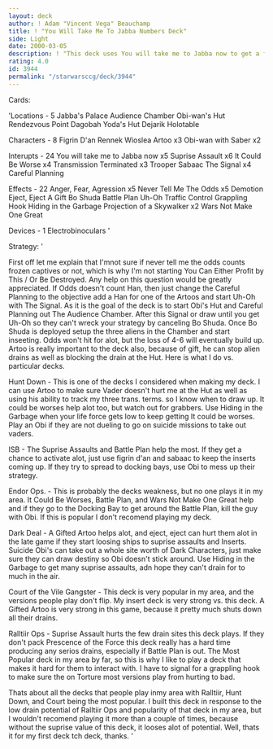```yaml
---
layout: deck
author: ! Adam "Vincent Vega" Beauchamp
title: ! "You Will Take Me To Jabba Numbers Deck"
side: Light
date: 2000-03-05
description: ! "This deck uses You will take me to Jabba now to get a few key aliens to the audience chamber while inserting."
rating: 4.0
id: 3944
permalink: "/starwarsccg/deck/3944"
---
```

Cards: 

'Locations - 5
Jabba's Palace Audience Chamber
Obi-wan's Hut
Rendezvous Point
Dagobah Yoda's Hut
Dejarik Holotable

Characters - 8
Figrin D'an
Rennek
Wioslea
Artoo x3
Obi-wan with Saber x2

Interupts - 24
You will take me to Jabba now x5
Suprise Assault x6
It Could Be Worse x4
Transmission Terminated x3
Trooper Sabaac
The Signal x4
Careful Planning

Effects - 22
Anger, Fear, Agression x5
Never Tell Me The Odds x5
Demotion
Eject, Eject
A Gift
Bo Shuda
Battle Plan
Uh-Oh
Traffic Control
Grappling Hook
Hiding in the Garbage
Projection of a Skywalker x2
Wars Not Make One Great

Devices - 1
Electrobinoculars '

Strategy: '

First off let me explain that I'mnot sure if never tell me the odds counts frozen captives or not, which is why I'm not starting You Can Either Profit by This / Or Be Destroyed. Any help on this question would be greatly appreciated. If Odds doesn't count Han, then just change the Careful Planning to the objective add a Han for one of the Artoos and start Uh-Oh with The Signal. As it is the goal of the deck is to start Obi's Hut and Careful Planning out The Audience Chamber. After this Signal or draw until you get Uh-Oh so they can't wreck your strategy by canceling Bo Shuda. Once Bo Shuda is deployed setup the three aliens in the Chamber and start inseeting. Odds won't hit for alot, but the loss of 4-6 will eventually build up. Artoo is really important to the deck also, because of  gift, he can stop alien drains as well as blocking the drain at the Hut. Here is what I do vs. particular decks.

Hunt Down - This is one of the decks I considered when making my deck. I can use Artoo to make sure Vader doesn't hurt me at the Hut as well as using his ability to track my three trans. terms. so I know when to draw up. It could be worses help alot too, but watch out for grabbers. Use Hiding in the Garbage when your life force gets low to keep getting It could be worses. Play an Obi if they are not dueling to go on suicide missions to take out vaders.

ISB - The Suprise Assaults and Battle Plan help the most. If they get a chance to activate alot, just use figrin d'an and sabaac to keep the inserts coming up. If they try to spread to docking bays, use Obi to mess up their strategy.

Endor Ops. - This is probably the decks weakness, but no one plays it in my area. It Could Be Worses, Battle Plan, and Wars Not Make One Great help and if they go to the Docking Bay to get around the Battle Plan, kill the guy with Obi. If this is popular I don't recomend playing my deck.

Dark Deal - A Gifted Artoo helps alot, and eject, eject can hurt them alot in the late game if they start loosing ships to suprise assaults and Inserts. Suicide Obi's can take out a whole site worth of Dark Characters, just make sure they can draw destiny so Obi doesn't stick around. Use Hiding in the Garbage to get many suprise assaults, adn hope they can't drain for to much in the air.

Court of the Vile Gangster - This deck is very popular in my area, and the versions people play don't flip. My insert deck is very strong vs. this deck. A Gifted Artoo is very strong in this game, because it pretty much shuts down all their drains.

Ralltiir Ops - Suprise Assault hurts the few drain sites this deck plays. If they don't pack Prescence of the Force this deck really has a hard time producing any serios drains, especially if Battle Plan is out. The Most Popular deck in my area by far, so this is why I like to play a deck that makes it hard for them to interact with. I have to signal for a grappling hook to make sure the on Torture most versions play from hurting to bad.

Thats about all the decks that people play inmy area with Ralltiir, Hunt Down, and Court being the most popular. I built this deck in response to the low drain potential of Ralltiir Ops and popularity of that deck in my area, but I wouldn't recomend playing it more than a couple of times, because without the suprise value of this deck, it looses alot of potential. Well, thats it for my first deck tch deck, thanks. '
